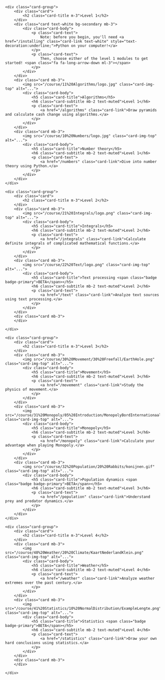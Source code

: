 <div markdown="0">

	<div class="card-group">
		<div class="card">
			<h2 class="card-title m-3">Level 1</h2>
		</div>	
		<div class="card text-white bg-secondary mb-3">
			<div class="card-body">
				<p class="card-text">
					Note: before you begin, you'll need <a href="/installing" class="card-link text-white" style="text-decoration:underline;">Python on your computer!</a>
				</p>
				<p class="card-text">
					Then, choose either of the level 1 modules to get started! <span class="fa fa-long-arrow-down ml-3"></span>
				</p>
			</div>
		</div>
		<div class="card mb-3">
			<img src="/course/11%20Algorithms/logo.jpg" class="card-img-top" alt="...">
			<div class="card-body">
				<h5 class="card-title">Algorithms</h5>
				<h6 class="card-subtitle mb-2 text-muted">Level 1</h6>
				<p class="card-text">
					<a href="/algorithms" class="card-link">Draw pyramids and calculate cash change using algorithms.</a>
				</p>
			</div>
		</div>
		<div class="card mb-3">
			<img src="/course/10%20Numbers/logo.jpg" class="card-img-top" alt="...">
			<div class="card-body">
				<h5 class="card-title">Number theory</h5>
				<h6 class="card-subtitle mb-2 text-muted">Level 1</h6>
				<p class="card-text">
					<a href="/numbers" class="card-link">Dive into number theory using Python.</a>
				</p>
			</div>
		</div>
	</div>

	<div class="card-group">
		<div class="card">
			<h2 class="card-title m-3">Level 2</h2>
		</div>	
		<div class="card mb-3">
			<img src="/course/21%20Integrals/logo.png" class="card-img-top" alt="...">
			<div class="card-body">
				<h5 class="card-title">Integrals</h5>
				<h6 class="card-subtitle mb-2 text-muted">Level 2</h6>
				<p class="card-text">
					<a href="/integrals" class="card-link">Calculate definite integrals of complicated mathematical functions.</a>
				</p>
			</div>
		</div>
		<div class="card mb-3">
			<img src="/course/22%20Text/logo.png" class="card-img-top" alt="...">
			<div class="card-body">
				<h5 class="card-title">Text processing <span class="badge badge-primary">BETA</span></h5>
				<h6 class="card-subtitle mb-2 text-muted">Level 2</h6>
				<p class="card-text">
					<a href="/text" class="card-link">Analyze text sources using text processing.</a>
				</p>
			</div>
		</div>
		<div class="card mb-3">
		</div>
			
	</div>

	<div class="card-group">
		<div class="card">
			<h2 class="card-title m-3">Level 3</h2>
		</div>	
		<div class="card mb-3">
			<img src="/course/30%20Movement/30%20Freefall/EarthHole.png" class="card-img-top" alt="...">
			<div class="card-body">
				<h5 class="card-title">Movement</h5>
				<h6 class="card-subtitle mb-2 text-muted">Level 3</h6>
				<p class="card-text">
					<a href="/movement" class="card-link">Study the physics of movement.</a>
				</p>
			</div>
		</div>
		<div class="card mb-3">
			<img src="/course/31%20Monopoly/05%20Introduction/MonopolyBordInternationaal.jpg" class="card-img-top" alt="...">
			<div class="card-body">
				<h5 class="card-title">Monopoly</h5>
				<h6 class="card-subtitle mb-2 text-muted">Level 3</h6>
				<p class="card-text">
					<a href="/monopoly" class="card-link">Calculate your advantage when playing Monopoly.</a>
				</p>
			</div>
		</div>
		<div class="card mb-3">
			<img src="/course/32%20Population/20%20Rabbits/konijnen.gif" class="card-img-top" alt="...">
			<div class="card-body">
				<h5 class="card-title">Population dynamics <span class="badge badge-primary">BETA</span></h5>
				<h6 class="card-subtitle mb-2 text-muted">Level 3</h6>
				<p class="card-text">
					<a href="/population" class="card-link">Understand prey and predator dynamics.</a>
				</p>
			</div>
		</div>
	</div>

	<div class="card-group">
		<div class="card">
			<h2 class="card-title m-3">Level 4</h2>
		</div>	
		<div class="card mb-3">
			<img src="/course/40%20Weather/20%20Climate/KaartNederlandKlein.png" class="card-img-top" alt="...">
			<div class="card-body">
				<h5 class="card-title">Weather</h5>
				<h6 class="card-subtitle mb-2 text-muted">Level 4</h6>
				<p class="card-text">
					<a href="/weather" class="card-link">Analyze weather extremes over the past century.</a>
				</p>
			</div>
		</div>
		<div class="card mb-3">
			<img src="/course/41%20Statistics/10%20NormalDistribution/ExampleLengte.png" class="card-img-top" alt="...">
			<div class="card-body">
				<h5 class="card-title">Statistics <span class="badge badge-primary">BETA</span></h5>
				<h6 class="card-subtitle mb-2 text-muted">Level 4</h6>
				<p class="card-text">
					<a href="/statistics" class="card-link">Draw your own hard conclusions using statistics.</a>
				</p>
			</div>
		</div>
		<div class="card mb-3">
		</div>
		
	</div>

</div>
